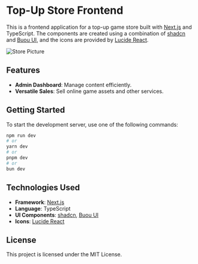 # Top-Up Store Frontend

This is a frontend application for a top-up game store built with [Next.js](https://nextjs.org) and TypeScript. The components are created using a combination of [shadcn](https://shadcn.dev) and [Buou UI](https://buou.dev), and the icons are provided by [Lucide React](https://lucide.dev).

![Store Picture](src/public/arthur-leywin-logo-main.png)

## Features

- **Admin Dashboard**: Manage content efficiently.
- **Versatile Sales**: Sell online game assets and other services.

## Getting Started

To start the development server, use one of the following commands:

```bash
npm run dev
# or
yarn dev
# or
pnpm dev
# or
bun dev
```

## Technologies Used

- **Framework**: [Next.js](https://nextjs.org)
- **Language**: TypeScript
- **UI Components**: [shadcn](https://shadcn.dev), [Buou UI](https://buou.dev)
- **Icons**: [Lucide React](https://lucide.dev)

## License

This project is licensed under the MIT License.

